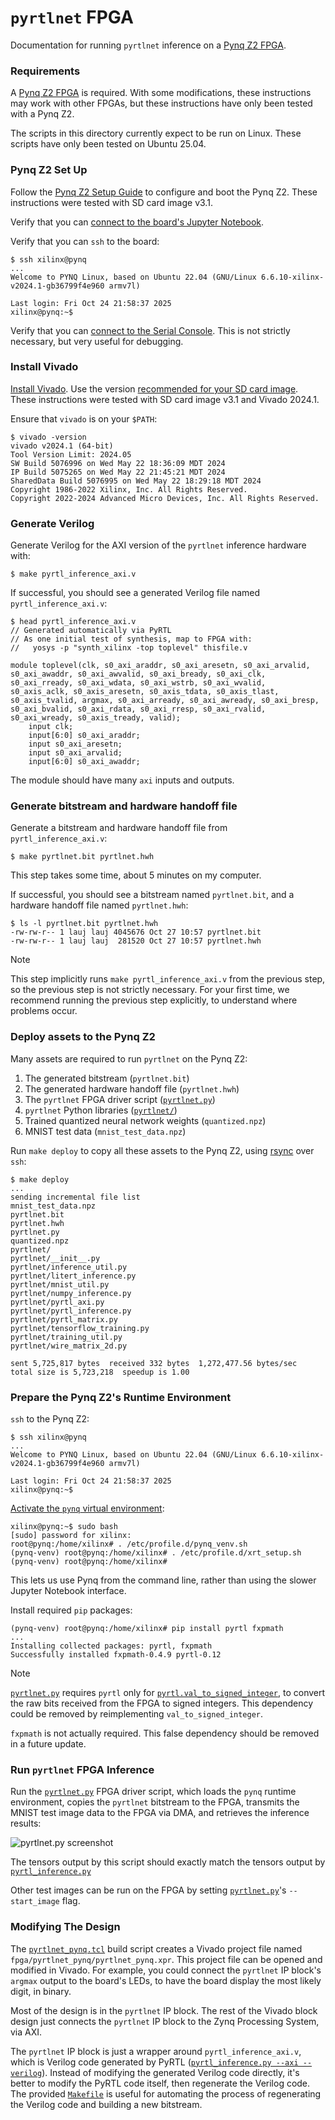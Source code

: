 `pyrtlnet` FPGA
===============

Documentation for running `pyrtlnet` inference on a
[Pynq Z2 FPGA](https://www.amd.com/en/corporate/university-program/aup-boards/pynq-z2.html).

### Requirements

A
[Pynq Z2 FPGA](https://www.amd.com/en/corporate/university-program/aup-boards/pynq-z2.html)
is required. With some modifications, these instructions may work with
other FPGAs, but these instructions have only been tested with a Pynq Z2.

The scripts in this directory currently expect to be run on Linux. These
scripts have only been tested on Ubuntu 25.04.

### Pynq Z2 Set Up

Follow the
[Pynq Z2 Setup Guide](https://pynq.readthedocs.io/en/latest/getting_started/pynq_z2_setup.html)
to configure and boot the Pynq Z2. These
instructions were tested with SD card image v3.1.

Verify that you can
[connect to the board's Jupyter Notebook](https://pynq.readthedocs.io/en/latest/getting_started/pynq_z2_setup.html#connecting-to-jupyter-notebook).

Verify that you can `ssh` to the board:
```shell
$ ssh xilinx@pynq
...
Welcome to PYNQ Linux, based on Ubuntu 22.04 (GNU/Linux 6.6.10-xilinx-v2024.1-gb36799f4e960 armv7l)

Last login: Fri Oct 24 21:58:37 2025
xilinx@pynq:~$
```

Verify that you can
[connect to the Serial Console](https://pynq.readthedocs.io/en/latest/getting_started/pynq_z2_setup.html#opening-a-usb-serial-terminal).
This is not strictly necessary, but very useful for debugging.

### Install Vivado

[Install Vivado](https://www.xilinx.com/support/download/index.html/content/xilinx/en/downloadNav/vivado-design-tools.html).
Use the version
[recommended for your SD card image](https://pynq.readthedocs.io/en/latest/pynq_sd_card.html#use-an-existing-ubuntu-os).
These instructions were tested with SD card image v3.1 and Vivado 2024.1.

Ensure that `vivado` is on your `$PATH`:

```shell
$ vivado -version
vivado v2024.1 (64-bit)
Tool Version Limit: 2024.05
SW Build 5076996 on Wed May 22 18:36:09 MDT 2024
IP Build 5075265 on Wed May 22 21:45:21 MDT 2024
SharedData Build 5076995 on Wed May 22 18:29:18 MDT 2024
Copyright 1986-2022 Xilinx, Inc. All Rights Reserved.
Copyright 2022-2024 Advanced Micro Devices, Inc. All Rights Reserved.
```

### Generate Verilog

Generate Verilog for the AXI version of the `pyrtlnet` inference hardware with:

```shell
$ make pyrtl_inference_axi.v
```

If successful, you should see a generated Verilog file named `pyrtl_inference_axi.v`:

```shell
$ head pyrtl_inference_axi.v
// Generated automatically via PyRTL
// As one initial test of synthesis, map to FPGA with:
//   yosys -p "synth_xilinx -top toplevel" thisfile.v

module toplevel(clk, s0_axi_araddr, s0_axi_aresetn, s0_axi_arvalid, s0_axi_awaddr, s0_axi_awvalid, s0_axi_bready, s0_axi_clk, s0_axi_rready, s0_axi_wdata, s0_axi_wstrb, s0_axi_wvalid, s0_axis_aclk, s0_axis_aresetn, s0_axis_tdata, s0_axis_tlast, s0_axis_tvalid, argmax, s0_axi_arready, s0_axi_awready, s0_axi_bresp, s0_axi_bvalid, s0_axi_rdata, s0_axi_rresp, s0_axi_rvalid, s0_axi_wready, s0_axis_tready, valid);
    input clk;
    input[6:0] s0_axi_araddr;
    input s0_axi_aresetn;
    input s0_axi_arvalid;
    input[6:0] s0_axi_awaddr;
```

The module should have many `axi` inputs and outputs.

### Generate bitstream and hardware handoff file

Generate a bitstream and hardware handoff file from `pyrtl_inference_axi.v`:

```shell
$ make pyrtlnet.bit pyrtlnet.hwh
```

This step takes some time, about 5 minutes on my computer.

If successful, you should see a bitstream named `pyrtlnet.bit`, and a hardware
handoff file named `pyrtlnet.hwh`:

```shell
$ ls -l pyrtlnet.bit pyrtlnet.hwh
-rw-rw-r-- 1 lauj lauj 4045676 Oct 27 10:57 pyrtlnet.bit
-rw-rw-r-- 1 lauj lauj  281520 Oct 27 10:57 pyrtlnet.hwh
```

> [!NOTE]
> This step implicitly runs `make pyrtl_inference_axi.v` from the previous
> step, so the previous step is not strictly necessary. For your first time, we
> recommend running the previous step explicitly, to understand where problems
> occur.

### Deploy assets to the Pynq Z2

Many assets are required to run `pyrtlnet` on the Pynq Z2:

1. The generated bitstream (`pyrtlnet.bit`)
1. The generated hardware handoff file (`pyrtlnet.hwh`)
1. The `pyrtlnet` FPGA driver script ([`pyrtlnet.py`](https://github.com/UCSBarchlab/pyrtlnet/blob/main/fpga/pyrtlnet.py))
1. `pyrtlnet` Python libraries ([`pyrtlnet/`](https://github.com/UCSBarchlab/pyrtlnet/tree/main/pyrtlnet))
1. Trained quantized neural network weights (`quantized.npz`)
1. MNIST test data (`mnist_test_data.npz`)

Run `make deploy` to copy all these assets to the Pynq Z2, using
[rsync](https://rsync.samba.org/) over `ssh`:

```shell
$ make deploy
...
sending incremental file list
mnist_test_data.npz
pyrtlnet.bit
pyrtlnet.hwh
pyrtlnet.py
quantized.npz
pyrtlnet/
pyrtlnet/__init__.py
pyrtlnet/inference_util.py
pyrtlnet/litert_inference.py
pyrtlnet/mnist_util.py
pyrtlnet/numpy_inference.py
pyrtlnet/pyrtl_axi.py
pyrtlnet/pyrtl_inference.py
pyrtlnet/pyrtl_matrix.py
pyrtlnet/tensorflow_training.py
pyrtlnet/training_util.py
pyrtlnet/wire_matrix_2d.py

sent 5,725,817 bytes  received 332 bytes  1,272,477.56 bytes/sec
total size is 5,723,218  speedup is 1.00
```

### Prepare the Pynq Z2's Runtime Environment

`ssh` to the Pynq Z2:

```shell
$ ssh xilinx@pynq
...
Welcome to PYNQ Linux, based on Ubuntu 22.04 (GNU/Linux 6.6.10-xilinx-v2024.1-gb36799f4e960 armv7l)

Last login: Fri Oct 24 21:58:37 2025
xilinx@pynq:~$
```

[Activate the `pynq` virtual environment](https://discuss.pynq.io/t/run-python-scripts-in-pynq-environment/7761/2):

```shell
xilinx@pynq:~$ sudo bash
[sudo] password for xilinx:
root@pynq:/home/xilinx# . /etc/profile.d/pynq_venv.sh
(pynq-venv) root@pynq:/home/xilinx# . /etc/profile.d/xrt_setup.sh
(pynq-venv) root@pynq:/home/xilinx#
```

This lets us use Pynq from the command line, rather than using the slower
Jupyter Notebook interface.

Install required `pip` packages:

```shell
(pynq-venv) root@pynq:/home/xilinx# pip install pyrtl fxpmath
...
Installing collected packages: pyrtl, fxpmath
Successfully installed fxpmath-0.4.9 pyrtl-0.12
```

> [!NOTE]
> [`pyrtlnet.py`](https://github.com/UCSBarchlab/pyrtlnet/blob/main/fpga/pyrtlnet.py)
> requires `pyrtl` only for
> [`pyrtl.val_to_signed_integer`](https://pyrtl.readthedocs.io/en/latest/helpers.html#pyrtl.val_to_signed_integer),
> to convert the raw bits received from the FPGA to signed integers. This
> dependency could be removed by reimplementing `val_to_signed_integer`.
>
> `fxpmath` is not actually required. This false dependency should be removed
> in a future update.

### Run `pyrtlnet` FPGA Inference

Run the
[`pyrtlnet.py`](https://github.com/UCSBarchlab/pyrtlnet/blob/main/fpga/pyrtlnet.py)
FPGA driver script, which loads the `pynq` runtime
environment, copies the `pyrtlnet` bitstream to the FPGA, transmits the MNIST
test image data to the FPGA via DMA, and retrieves the inference results:

![pyrtlnet.py screenshot](https://github.com/UCSBarchlab/pyrtlnet/blob/main/docs/images/pyrtlnet.png?raw=true)

The tensors output by this script should exactly match the tensors output by 
[`pyrtl_inference.py`](https://github.com/UCSBarchlab/pyrtlnet/blob/main/pyrtl_inference.py)

Other test images can be run on the FPGA by setting
[`pyrtlnet.py`](https://github.com/UCSBarchlab/pyrtlnet/blob/main/fpga/pyrtlnet.py)'s
`--start_image` flag.

### Modifying The Design

The 
[`pyrtlnet_pynq.tcl`](https://github.com/UCSBarchlab/pyrtlnet/blob/main/fpga/pyrtlnet_pynq.tcl)
build script creates a Vivado project file named 
`fpga/pyrtlnet_pynq/pyrtlnet_pynq.xpr`. This project file can be opened and 
modified in Vivado. For example, you could connect the `pyrtlnet` IP block's 
`argmax` output to the board's LEDs, to have the board display the most 
likely digit, in binary.

Most of the design is in the `pyrtlnet` IP block. The rest of the Vivado
block design just connects the `pyrtlnet` IP block to the Zynq Processing
System, via AXI.

The `pyrtlnet` IP block is just a wrapper around `pyrtl_inference_axi.v`, 
which is Verilog code generated by PyRTL
([`pyrtl_inference.py --axi --verilog`](https://github.com/UCSBarchlab/pyrtlnet/blob/main/pyrtl_inference.py)).
Instead of modifying the generated Verilog code directly, it's better to 
modify the PyRTL code itself, then regenerate the Verilog code. The
provided 
[`Makefile`](https://github.com/UCSBarchlab/pyrtlnet/blob/main/fpga/Makefile)
is useful for automating the process of regenerating
the Verilog code and building a new bitstream.
